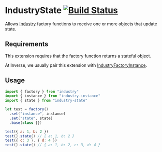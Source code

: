 # IndustryState [![Build Status](https://travis-ci.org/invrs/industry-state.svg?branch=master)](https://travis-ci.org/invrs/industry-state)

Allows [Industry](https://github.com/invrs/industry) factory functions to receive one or more objects that update state.

## Requirements

This extension requires that the factory function returns a stateful object.

At Inverse, we usually pair this extension with [IndustryFactoryInstance](https://github.com/invrs/industry-instance).

## Usage

```js
import { factory } from "industry"
import { instance } from "industry-instance"
import { state } from "industry-state"

let test = factory()
  .set("instance", instance)
  .set("state", state)
  .base(class {})

test({ a: 1, b: 2 })
test().state() // { a: 1, b: 2 }
test({ c: 3 }, { d: 4 })
test().state() // { a: 1, b: 2, c: 3, d: 4 }
```

